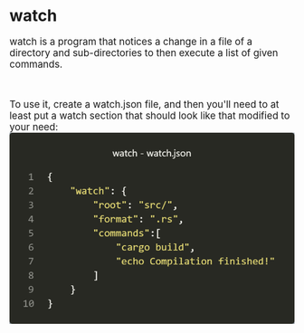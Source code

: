 # watch

<style>
p{
    font-size: 17px; 
}
</style>

watch is a program that notices a change in a file of a directory and sub-directories to then execute a list of given commands.

<br>

To use it, create a watch.json file, and then you'll need to at least put a watch section that should look like that modified to your need:
![](imgs/watch.json.png)